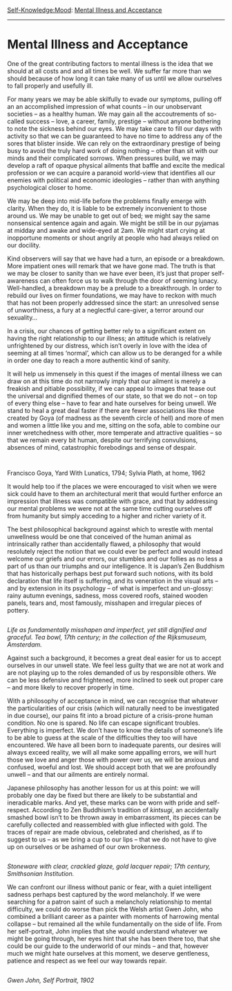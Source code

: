 [Self-Knowledge:](https://www.theschooloflife.com/thebookoflife/category/self-knowledge/)[Mood](https://www.theschooloflife.com/thebookoflife/category/self-knowledge/mood/): [Mental Illness and Acceptance](https://www.theschooloflife.com/thebookoflife/mental-illness-and-acceptance/)

* * *

# Mental Illness and Acceptance

One of the great contributing factors to mental illness is the idea that we should at all costs and and all times be well. We suffer far more than we should because of how long it can take many of us until we allow ourselves to fall properly and usefully ill.

For many years we may be able skilfully to evade our symptoms, pulling off an an accomplished impression of what counts – in our unobservant societies – as a healthy human. We may gain all the accoutrements of so-called success – love, a career, family, prestige – without anyone bothering to note the sickness behind our eyes. We may take care to fill our days with activity so that we can be guaranteed to have no time to address any of the sores that blister inside. We can rely on the extraordinary prestige of being busy to avoid the truly hard work of doing nothing – other than sit with our minds and their complicated sorrows. When pressures build, we may develop a raft of opaque physical ailments that baffle and excite the medical profession or we can acquire a paranoid world-view that identifies all our enemies with political and economic ideologies – rather than with anything psychological closer to home.

We may be deep into mid-life before the problems finally emerge with clarity. When they do, it is liable to be extremely inconvenient to those around us. We may be unable to get out of bed; we might say the same nonsensical sentence again and again. We might be still be in our pyjamas at midday and awake and wide-eyed at 2am. We might start crying at inopportune moments or shout angrily at people who had always relied on our docility.

Kind observers will say that we have had a turn, an episode or a breakdown. More impatient ones will remark that we have gone mad. The truth is that we may be closer to sanity than we have ever been, it’s just that proper self-awareness can often force us to walk through the door of seeming lunacy. Well-handled, a breakdown may be a prelude to a breakthrough. In order to rebuild our lives on firmer foundations, we may have to reckon with much that has not been properly addressed since the start: an unresolved sense of unworthiness, a fury at a neglectful care-giver, a terror around our sexuality…

In a crisis, our chances of getting better rely to a significant extent on having the right relationship to our illness; an attitude which is relatively unfrightened by our distress, which isn’t overly in love with the idea of seeming at all times ‘normal’, which can allow us to be deranged for a while in order one day to reach a more authentic kind of sanity.

It will help us immensely in this quest if the images of mental illness we can draw on at this time do not narrowly imply that our ailment is merely a freakish and pitiable possibility, if we can appeal to images that tease out the universal and dignified themes of our state, so that we do not – on top of every thing else – have to fear and hate ourselves for being unwell. We stand to heal a great deal faster if there are fewer associations like those created by Goya (of madness as the seventh circle of hell) and more of men and women a little like you and me, sitting on the sofa, able to combine our inner wretchedness with other, more temperate and attractive qualities – so that we remain every bit human, despite our terrifying convulsions, absences of mind, catastrophic forebodings and sense of despair.

<figure class="wp-block-image"><img src="https://lh4.googleusercontent.com/GrulydWQ5oXmfryRE87Uiem4v-80-z6ZWuJc-2ErSpQP_k8_VJiIcPi62sTYbe5iwhcunqJCpnWilBK6njxh5s8lyu0kOAzrxhI72N3E-lav1ub_TczIYLI8ls0c_WeoYURkopfu" alt=""></figure>
<figure class="aligncenter"><img src="https://lh6.googleusercontent.com/AHHG1Ph5CzPbBdelJoEFNWTJH6iwCN2KkIvNhtjSVmLuWckeXDPSdvSa1Hd_OF2gZkZoS6HJQCVTL_GHJGIbjFoWEQKT2LIt8zuM0m3289ZUZc_TnpbxktuP2asS0nWZMiHbVxwN" alt=""></figure>

Francisco Goya, Yard With Lunatics, 1794; Sylvia Plath, at home, 1962

It would help too if the places we were encouraged to visit when we were sick could have to them an architectural merit that would further enforce an impression that illness was compatible with grace, and that by addressing our mental problems we were not at the same time cutting ourselves off from humanity but simply acceding to a higher and richer variety of it.

The best philosophical background against which to wrestle with mental unwellness would be one that conceived of the human animal as intrinsically rather than accidentally flawed, a philosophy that would resolutely reject the notion that we could ever be perfect and would instead welcome our griefs and our errors, our stumbles and our follies as no less a part of us than our triumphs and our intelligence. It is Japan’s Zen Buddhism that has historically perhaps best put forward such notions, with its bold declaration that life itself is suffering, and its veneration in the visual arts – and by extension in its psychology – of what is imperfect and un-glossy: rainy autumn evenings, sadness, moss covered roofs, stained wooden panels, tears and, most famously, misshapen and irregular pieces of pottery.

<figure class="wp-block-image"><img src="https://lh3.googleusercontent.com/c5GFg6gQMvQAK3O8NiUawK3Z-TDZ08l-0-Jx9jeQzY4VA_KrY8HD2DDbvUc0_UwwpU9Xj9uW1_3kaVi6ucP3vaYt_8u1nJGXFn7CtprJmNPopuu1bt_H9AWfQLFhj7NQju1TfMWH" alt=""></figure>

_Life as fundamentally misshapen and imperfect, yet still dignified and graceful. Tea bowl, 17th century; in the collection of the Rijksmuseum, Amsterdam._

Against such a background, it becomes a great deal easier for us to accept ourselves in our unwell state. We feel less guilty that we are not at work and are not playing up to the roles demanded of us by responsible others. We can be less defensive and frightened, more inclined to seek out proper care – and more likely to recover properly in time.

With a philosophy of acceptance in mind, we can recognise that whatever the particularities of our crisis (which will naturally need to be investigated in due course), our pains fit into a broad picture of a crisis-prone human condition. No one is spared. No life can escape significant troubles. Everything is imperfect. We don’t have to know the details of someone’s life to be able to guess at the scale of the difficulties they too will have encountered. We have all been born to inadequate parents, our desires will always exceed reality, we will all make some appalling errors, we will hurt those we love and anger those with power over us, we will be anxious and confused, woeful and lost. We should accept both that we are profoundly unwell – and that our ailments are entirely normal.

Japanese philosophy has another lesson for us at this point: we will probably one day be fixed but there are likely to be substantial and ineradicable marks. And yet, these marks can be worn with pride and self-respect. According to Zen Buddhism’s tradition of _kintsugi_, an accidentally smashed bowl isn’t to be thrown away in embarrassment, its pieces can be carefully collected and reassembled with glue inflected with gold. The traces of repair are made obvious, celebrated and cherished, as if to suggest to us – as we bring a cup to our lips – that we do not have to give up on ourselves or be ashamed of our own brokenness.&nbsp;

<figure class="aligncenter"><img src="https://lh5.googleusercontent.com/DxDuEUpngsavwwmOGPloIBHHjjlvWsVPs24ER0ScDjodZ7tx60CJsgpT0SV770Z2hRpS1yVzVGq77cgb3UvjlUg8SHqNuZ7_rcu7pu8ziHqHqB9ZOxcfUyFLvTJ8I7behbHRgx5z" alt=""></figure>

_Stoneware with clear, crackled glaze, gold lacquer repair; 17th century, Smithsonian Institution.&nbsp;_

We can confront our illness without panic or fear, with a quiet intelligent sadness perhaps best captured by the word melancholy. If we were searching for a patron saint of such a melancholy relationship to mental difficulty, we could do worse than pick the Welsh artist Gwen John, who combined a brilliant career as a painter with moments of harrowing mental collapse – but remained all the while fundamentally on the side of life. From her self-portrait, John implies that she would understand whatever we might be going through, her eyes hint that she has been there too, that she could be our guide to the underworld of our minds – and that, however much we might hate ourselves at this moment, we deserve gentleness, patience and respect as we feel our way towards repair.

<figure class="aligncenter"><img src="https://lh3.googleusercontent.com/2kylgxbQY4g-SHJ42dAA-wC5cGeb3muttBmw7F9Kkz8R0I59hK9rRdBGbqhQKEu8zyjEFpve-RQ0JaVQ3gsRCy8eHxEHEYi2iSMFpXPysQxxW2vCQ1VIPwVKVW9e21ZKFact9fVX" alt=""></figure>

_Gwen John, Self Portrait, 1902_
